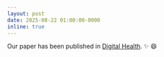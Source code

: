 ```yaml
---
layout: post
date: 2025-08-22 01:00:00-0000
inline: true
---
```


Our paper has been published in <a href="https://journals.sagepub.com/home/DHJ">
Digital Health</a>. :sparkles: :smile:
